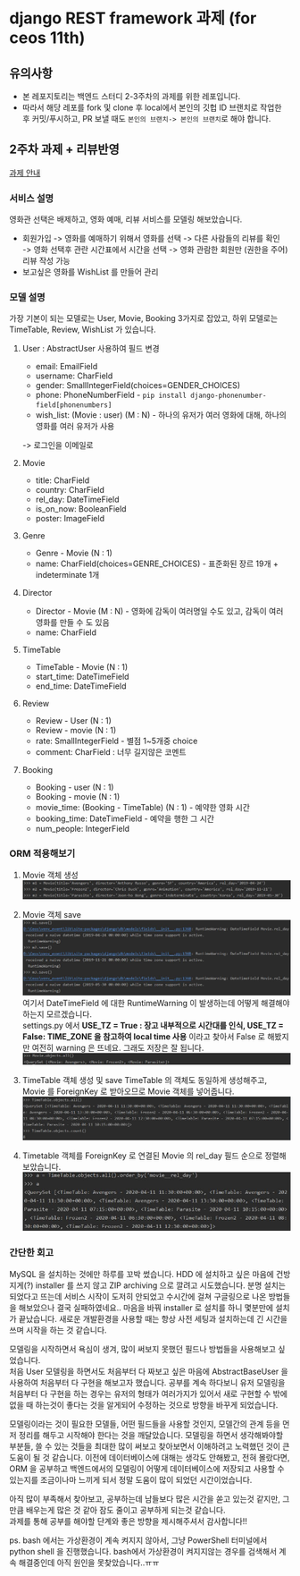 # django REST framework 과제 (for ceos 11th)

## 유의사항
* 본 레포지토리는 백엔드 스터디 2-3주차의 과제를 위한 레포입니다.
* 따라서 해당 레포를 fork 및 clone 후 local에서 본인의 깃헙 ID 브랜치로 작업한 후 커밋/푸시하고,
PR 보낼 때도 `본인의 브랜치-> 본인의 브랜치`로 해야 합니다.
 
## 2주차 과제 + 리뷰반영
[과제 안내](https://www.notion.so/3-Django-ORM-c531472b37e844a6a6d484553037c243)

### 서비스 설명

영화관 선택은 배제하고, 영화 예매, 리뷰 서비스를 모델링 해보았습니다.

- 회원가입 -> 영화를 예매하기 위해서 영화를 선택 -> 다른 사람들의 리뷰를 확인  
  -> 영화 선택후 관란 시간표에서 시간을 선택 -> 영화 관람한 회원만 (권한을 주어) 리뷰 작성 가능
- 보고싶은 영화를 WishList 를 만들어 관리

### 모델 설명 

가장 기본이 되는 모델로는 User, Movie, Booking 3가지로 잡았고,
하위 모델로는 TimeTable, Review, WishList 가 있습니다.

1. User : AbstractUser 사용하여 필드 변경
   - email: EmailField
   - username: CharField
   - gender: SmallIntegerField(choices=GENDER_CHOICES)
   - phone: PhoneNumberField - `pip install django-phonenumber-field[phonenumbers]`
   - wish_list: (Movie : user) (M : N) - 하나의 유저가 여러 영화에 대해, 하나의 영화를 여러 유저가 사용

   -> 로그인을 이메일로

2. Movie
   - title: CharField
   - country: CharField
   - rel_day: DateTimeField
   - is_on_now: BooleanField
   - poster: ImageField

3. Genre
   - Genre - Movie (N : 1)
   - name: CharField(choices=GENRE_CHOICES) - 표준화된 장르 19개 + indeterminate 1개

4. Director
    - Director - Movie (M : N) - 영화에 감독이 여러명일 수도 있고, 감독이 여러 영화를 만들 수 도 있음
    - name: CharField

5. TimeTable
    - TimeTable - Movie (N : 1)
    - start_time: DateTimeField
    - end_time: DateTimeField

6. Review
    - Review - User (N : 1)
    - Review - movie (N : 1)
    - rate: SmallIntegerField - 별점 1~5개중 choice
    - comment: CharField : 너무 길지않은 코멘트

7. Booking
    - Booking - user (N : 1)
    - Booking - movie (N : 1)
    - movie_time: (Booking - TimeTable) (N : 1) - 예약한 영화 시간
    - booking_time: DateTimeField - 예약을 행한 그 시간
    - num_people: IntegerField


### ORM 적용해보기
1. Movie 객체 생성
![cap1](./img/cap1.JPG)

2. Movie 객체 save
![cap1](./img/cap2.JPG)
여기서 DateTimeField 에 대한 RuntimeWarning 이 발생하는데 어떻게 해결해야하는지 모르겠습니다.  
settings.py 에서 **USE_TZ = True : 장고 내부적으로 시간대를 인식, USE_TZ = False: TIME_ZONE 을 참고하여 local time 사용** 이라고 찾아서 False 로 해봤지만 여전히 warning 은 뜨네요.
그래도 저장은 잘 됩니다.
![cap1](./img/cap3.JPG)

3. TimeTable 객체 생성 및 save
TimeTable 의 객체도 동일하게 생성해주고, Movie 를 ForeignKey 로 받아오므로 Movie 객체를 넣어줍니다.
![cap1](./img/cap4.JPG)
  
4. Timetable 객체를 ForeignKey 로 연결된 Movie 의 rel_day 필드 순으로 정렬해 보았습니다.
![cap1](./img/cap6.JPG)

### 간단한 회고
MySQL 을 설치하는 것에만 하루를 꼬박 썼습니다. HDD 에 설치하고 싶은 마음에 건방지게(?) installer 를 쓰지 않고 ZIP archiving 으로 
깔려고 시도했습니다. 분명 설치는 되었다고 뜨는데 서비스 시작이 도저히 안되었고 수시간에 걸쳐 구글링으로 나온 방법들을 해보았으나 결국 실패하였네요..
마음을 바꿔 installer 로 설치를 하니 몇분만에 설치가 끝났습니다. 새로운 개발환경을 사용할 때는 항상 사전 세팅과 설치하는데 긴 시간을 쓰며 시작을 하는 것 같습니다.

모델링을 시작하면서 욕심이 생겨, 많이 써보지 못했던 필드나 방법들을 사용해보고 싶었습니다.  
처음 User 모델링을 하면서도 처음부터 다 짜보고 싶은 마음에 AbstractBaseUser 을 사용하여 처음부터 다 구현을 해보고자 했습니다.
공부를 계속 하다보니 유저 모델링을 처음부터 다 구현을 하는 경우는 유저의 형태가 여러가지가 있어서 새로 구현할 수 밖에 없을 때
하는것이 좋다는 것을 알게되어 수정하는 것으로 방향을 바꾸게 되었습니다.
  
모델링이라는 것이 필요한 모델들, 어떤 필드들을 사용할 것인지, 모델간의 관계 등을 먼저 정리를 해두고 시작해야 한다는 것을 깨달았습니다.
모델링을 하면서 생각해봐야할 부분들, 쓸 수 있는 것들을 최대한 많이 써보고 찾아보면서 이해하려고 노력했던 것이 큰 도움이 될 것 같습니다.
이전에 데이터베이스에 대해는 생각도 안해봤고, 전혀 몰랐다면, ORM 을 공부하고 백엔드에서의 모델링이 어떻게 데이터베이스에 저장되고 사용할 수있는지를
조금이나마 느끼게 되서 정말 도움이 많이 되었던 시간이었습니다.
  
아직 많이 부족해서 찾아보고, 공부하는데 남들보다 많은 시간을 쏟고 있는것 같지만, 그만큼 배우는게 많은 것 같아 잠도 줄이고 공부하게 되는것 같습니다.  
과제를 통해 공부를 해야할 단계와 좋은 방향을 제시해주셔서 감사합니다!!

ps. bash 에서는 가상환경이 계속 켜지지 않아서, 그냥 PowerShell 터미널에서 python shell 을 진행했습니다. bash에서 가상환경이 켜지지않는 경우를 검색해서 계속 해결중인데 아직 원인을 못찾았습니다..ㅠㅠ
